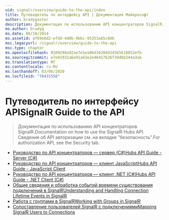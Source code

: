 ```yaml
---
uid: signalr/overview/guide-to-the-api/index
title: Путеводитель по интерфейсу API | Документация Майкрософт
author: bradygaster
description: Документация по использованию API концентраторов SignalR. Сведения об API авторизации см. на вкладке "безопасность".
ms.author: bradyg
ms.date: 09/19/2014
ms.assetid: af69e8d2-efdd-4d0b-9bbc-95353a65c0db
msc.legacyurl: /signalr/overview/guide-to-the-api
msc.type: chapter
ms.openlocfilehash: 0109298a92ae7e1ea96d1020d4345b5618852efb
ms.sourcegitcommit: e7e91932a6e91a63e2e46417626f39d6b244a3ab
ms.translationtype: MT
ms.contentlocale: ru-RU
ms.lasthandoff: 03/06/2020
ms.locfileid: "78431556"
---
```

# <a name="signalr-guide-to-the-api"></a><span data-ttu-id="0781b-104">Путеводитель по интерфейсу API</span><span class="sxs-lookup"><span data-stu-id="0781b-104">SignalR Guide to the API</span></span>

> <span data-ttu-id="0781b-105">Документация по использованию API концентраторов SignalR.</span><span class="sxs-lookup"><span data-stu-id="0781b-105">Documentation on how to use the SignalR Hubs API.</span></span> <span data-ttu-id="0781b-106">Сведения об API авторизации см. на вкладке "безопасность".</span><span class="sxs-lookup"><span data-stu-id="0781b-106">For authorization API, see the Security tab.</span></span>

- [<span data-ttu-id="0781b-107">Руководство по API концентраторов — сервер (C#)</span><span class="sxs-lookup"><span data-stu-id="0781b-107">Hubs API Guide - Server (C#)</span></span>](hubs-api-guide-server.md)
- [<span data-ttu-id="0781b-108">Руководство по API концентраторов — клиент JavaScript</span><span class="sxs-lookup"><span data-stu-id="0781b-108">Hubs API Guide - JavaScript Client</span></span>](hubs-api-guide-javascript-client.md)
- [<span data-ttu-id="0781b-109">Руководство по API концентраторов — клиент .NET (C#)</span><span class="sxs-lookup"><span data-stu-id="0781b-109">Hubs API Guide - .NET Client (C#)</span></span>](hubs-api-guide-net-client.md)
- [<span data-ttu-id="0781b-110">Общие сведения и обработка событий времени существования подключений в SignalR</span><span class="sxs-lookup"><span data-stu-id="0781b-110">Understanding and Handling Connection Lifetime Events in SignalR</span></span>](handling-connection-lifetime-events.md)
- [<span data-ttu-id="0781b-111">Работа с группами в SignalR</span><span class="sxs-lookup"><span data-stu-id="0781b-111">Working with Groups in SignalR</span></span>](working-with-groups.md)
- [<span data-ttu-id="0781b-112">Сопоставление пользователей SignalR с подключениями</span><span class="sxs-lookup"><span data-stu-id="0781b-112">Mapping SignalR Users to Connections</span></span>](mapping-users-to-connections.md)
